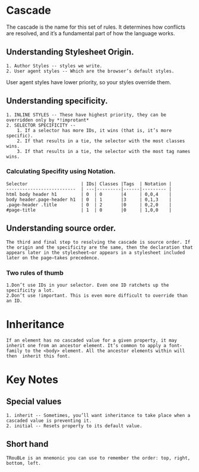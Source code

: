 # Cascade

The cascade is the name for this set of rules. It determines how conflicts are resolved, and it’s a fundamental part of how the language works.

## Understanding Stylesheet Origin.

    1. Author Styles -- styles we write.
    2. User agent styles -- Which are the browser’s default styles.

User agent styles have lower priority, so your styles override them.

## Understanding specificity.

    1. INLINE STYLES -- These have highest priority, they can be overridden only by *!improtant*
    2. SELECTOR SPECIFICITY --
        1. If a selector has more IDs, it wins (that is, it’s more specific).
        2. If that results in a tie, the selector with the most classes wins.
        3. If that results in a tie, the selector with the most tag names wins.

### Calculating Specifity using Notation.

    Selector                    | IDs| Classes |Tags  | Notation |
    --------------------------  | ---|---------|------|--------- |
    html body header h1         | 0  | 0       |4     | 0,0,4    |
    body header.page-header h1  | 0  | 1       |3     | 0,1,3    |
    .page-header .title         | 0  | 2       |0     | 0,2,0    |
    #page-title                 | 1  | 0       |0     | 1,0,0    |

## Understanding source order.

    The third and final step to resolving the cascade is source order. If the origin and the specificity are the same, then the declaration that appears later in the stylesheet—or appears in a stylesheet included later on the page—takes precedence.

### Two rules of thumb

    1.Don’t use IDs in your selector. Even one ID ratchets up the specificity a lot.
    2.Don’t use !important. This is even more difficult to override than an ID.

# Inheritance

    If an element has no cascaded value for a given property, it may inherit one from an ancestor element. It’s common to apply a font-family to the <body> element. All the ancestor elements within will then  inherit this font.

# Key Notes

## Special values

    1. inherit -- Sometimes, you’ll want inheritance to take place when a cascaded value is preventing it.
    2. initial -- Resets property to its default value.

## Short hand

    TRouBLe is an mnemonic you can use to remember the order: top, right, bottom, left.
